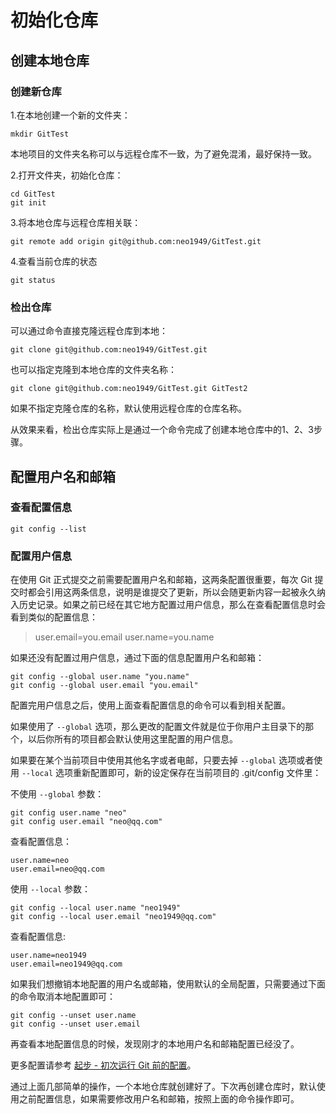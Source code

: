 # 初始化仓库

## 创建本地仓库
### 创建新仓库
1.在本地创建一个新的文件夹：
```
mkdir GitTest
```
本地项目的文件夹名称可以与远程仓库不一致，为了避免混淆，最好保持一致。

2.打开文件夹，初始化仓库：
```
cd GitTest
git init
```

3.将本地仓库与远程仓库相关联：
```
git remote add origin git@github.com:neo1949/GitTest.git
```

4.查看当前仓库的状态
```
git status
```

### 检出仓库
可以通过命令直接克隆远程仓库到本地：
```
git clone git@github.com:neo1949/GitTest.git
```

也可以指定克隆到本地仓库的文件夹名称：
```
git clone git@github.com:neo1949/GitTest.git GitTest2
```
如果不指定克隆仓库的名称，默认使用远程仓库的仓库名称。

从效果来看，检出仓库实际上是通过一个命令完成了创建本地仓库中的1、2、3步骤。


## 配置用户名和邮箱
### 查看配置信息
```
git config --list
```

### 配置用户信息
在使用 Git 正式提交之前需要配置用户名和邮箱，这两条配置很重要，每次 Git 提交时都会引用这两条信息，说明是谁提交了更新，所以会随更新内容一起被永久纳入历史记录。如果之前已经在其它地方配置过用户信息，那么在查看配置信息时会看到类似的配置信息：
> user.email=you.email
user.name=you.name

如果还没有配置过用户信息，通过下面的信息配置用户名和邮箱：
```
git config --global user.name "you.name"
git config --global user.email "you.email"
```

配置完用户信息之后，使用上面查看配置信息的命令可以看到相关配置。

如果使用了 <code>--global</code> 选项，那么更改的配置文件就是位于你用户主目录下的那个，以后你所有的项目都会默认使用这里配置的用户信息。


如果要在某个当前项目中使用其他名字或者电邮，只要去掉 <code>--global</code> 选项或者使用 <code>--local</code> 选项重新配置即可，新的设定保存在当前项目的 .git/config 文件里：

不使用 <code>--global</code> 参数：
```
git config user.name "neo"
git config user.email "neo@qq.com"
```
查看配置信息：
```
user.name=neo
user.email=neo@qq.com
```

使用 <code>--local</code> 参数：
```
git config --local user.name "neo1949"
git config --local user.email "neo1949@qq.com"
```
查看配置信息:
```
user.name=neo1949
user.email=neo1949@qq.com
```

如果我们想撤销本地配置的用户名或邮箱，使用默认的全局配置，只需要通过下面的命令取消本地配置即可：
```
git config --unset user.name
git config --unset user.email
```

再查看本地配置信息的时候，发现刚才的本地用户名和邮箱配置已经没了。

更多配置请参考 [起步 - 初次运行 Git 前的配置](https://git-scm.com/book/zh/v1/%E8%B5%B7%E6%AD%A5-%E5%88%9D%E6%AC%A1%E8%BF%90%E8%A1%8C-Git-%E5%89%8D%E7%9A%84%E9%85%8D%E7%BD%AE)。

通过上面几部简单的操作，一个本地仓库就创建好了。下次再创建仓库时，默认使用之前配置信息，如果需要修改用户名和邮箱，按照上面的命令操作即可。
